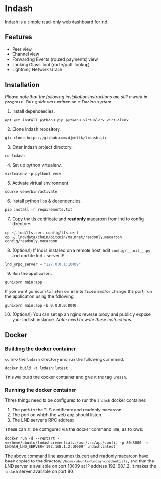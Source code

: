 # lndash

lndash is a simple read-only web dashboard for lnd.

## Features
* Peer view
* Channel view
* Forwarding Events (routed payments) view
* Looking Glass Tool (route/path lookup)
* Lightning Network Graph

## Installation
*Please note that the following installation instructions are still a work in progress. This guide was written on a Debian system.*

1. Install dependencies.

```
apt-get install python3-pip python3-virtualenv virtualenv
```

2. Clone lndash repository.

```
git clone https://github.com/djmelik/lndash.git
```

3. Enter lndash project directory.

```
cd lndash
```

4. Set up python virtualenv.

```
virtualenv -p python3 venv
```

5. Activate virtual environment.

```
source venv/bin/activate
```

6. Install python libs & dependencies.

```
pip install -r requirements.txt
```

7. Copy the tls certificate and **readonly** macaroon from lnd to config directory.

```
cp ~/.lnd/tls.cert config/tls.cert
cp ~/.lnd/data/chain/bitcoin/mainnet/readonly.macaroon config/readonly.macaroon
```

8. (Optional) If lnd is installed on a remote host, edit `config/__init__.py` and update lnd's server IP.

```python
lnd_grpc_server = "127.0.0.1:10009"
```

9. Run the application.

```
gunicorn main:app
```

If you want gunicorn to listen on all interfaces and/or change the port, run the application using the following:

```
gunicorn main:app -b 0.0.0.0:8080
```

10. (Optional) You can set up an nginx reverse proxy and publicly expose your lndash instance. *Note: need to write these instructions.*

## Docker
### Building the docker container
`cd` into the `lndash` directory and run the following command:

```
docker build -t lndash:latest .
```
This will build the docker container and give it the tag `lndash`.

### Running the docker container
Three things need to be configured to run the `lndash` docker container.

1. The path to the TLS certificate and readonly macaroon.
2. The port on which the web app should listen.
3. The LND server's RPC address

These can all be configured via the docker command line, as follows:
```
docker run -d --restart -v=/home/ubuntu/lndashcredentials:/usr/src/app/config -p 80:8000 -e LNDASH_LND_SERVER='192.168.1.2:10009' lndash:latest
```
The above command line assumes tls.cert and readonly.macaroon have been copied to the directory `/home/ubuntu/lndashcredentials`, and that the LND server is available on port 10009 at IP address 192.168.1.2. It makes the `lndash` server available on port 80.
